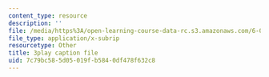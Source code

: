 ```yaml
---
content_type: resource
description: ''
file: /media/https%3A/open-learning-course-data-rc.s3.amazonaws.com/6-00sc-introduction-to-computer-science-and-programming-spring-2011/7c79bc585d05019fb5840df478f632c8_BRjwkgQct28.srt
file_type: application/x-subrip
resourcetype: Other
title: 3play caption file
uid: 7c79bc58-5d05-019f-b584-0df478f632c8
---
```

